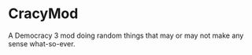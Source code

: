 CracyMod
========

A Democracy 3 mod doing random things that may or may not make any sense what-so-ever.

